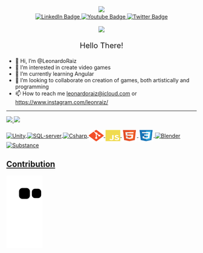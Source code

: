 <div id="header" align="center">
  <img src="https://media.tenor.com/NlnpmndaKagAAAAi/mixflavor-coko.gif" width="100"/>
  <div id="badges">
    <a href="https://www.linkedin.com/in/leonardoraiz">
      <img src="https://img.shields.io/badge/LinkedIn-blue?style=for-the-badge&logo=linkedin&logoColor=white" alt="LinkedIn Badge"/>
    </a>
    <a href="https://www.instagram.com/leonraiz">
      <img src="https://img.shields.io/badge/Instagram-blueviolet?style=for-the-badge&logo=instagram&logoColor=white" alt="Youtube Badge"/>
    </a>
    <a href="https://leonardoraiz.itch.io/">
      <img src="https://img.shields.io/badge/itch.io-1AC3ED?style=for-the-badge&logo=itch.io&logoColor=white" alt="Twitter Badge"/>
    </a>
  </div>
  <img src="https://komarev.com/ghpvc/?username=leonardoraiz&style=flat-square&color=AFED4C" alt=""/>
  <br/>
  <img src="https://cdn4.iconfinder.com/data/icons/famous-characters-add-on-vol-1-flat/48/Famous_Character_-_Add_On_1-46-512.png" width="70px"/>
  <p style="font-size:20px"> Hello There!</p>
</div>



- 👋 Hi, I’m @LeonardoRaiz
- 👀 I’m interested in create video games
- 🌱 I’m currently learning Angular
- 💞️ I’m looking to collaborate on creation of games, both artistically and programming
- 📫 How to reach me leonardoraiz@icloud.com or https://www.instagram.com/leonraiz/

<!---
LeonardoRaiz/LeonardoRaiz is a ✨ special ✨ repository because its `README.md` (this file) appears on your GitHub profile.
You can click the Preview link to take a look at your changes.

-->
***

 <div>
  <a href="https://github.com/leonardoraiz">
  <img height="150em" src="https://github-readme-stats.vercel.app/api?username=leonardoraiz&show_icons=true&theme=dracula&include_all_commits=true&count_private=true"/>
  <img height="150em" src="https://github-readme-stats.vercel.app/api/top-langs/?username=leonardoraiz&layout=compact&langs_count=7&theme=dracula"/>
</div>
  
<div style="display: inline_block"><br>
  <img align="center" alt="Unity" height="30" width="40" src="https://uixlibrary.com/uploads/icons/62ee2d16cb458f0e8150cfbe-42878531-unity.svg" />
  <img align="center" alt="SQL-server" height="30" width="40" src="https://www.svgrepo.com/show/303229/microsoft-sql-server-logo.svg" />
  <img align="center" alt="Csharp" height="30" width="40" src="https://cdn.worldvectorlogo.com/logos/c--4.svg" />
  <img align="center" alt="git" height="30" width="40" src="https://raw.githubusercontent.com/devicons/devicon/master/icons/git/git-original.svg">
  <img align="center" alt="Js" height="30" width="40" src="https://raw.githubusercontent.com/devicons/devicon/master/icons/javascript/javascript-plain.svg">
  <img align="center" alt="HTML" height="30" width="40" src="https://raw.githubusercontent.com/devicons/devicon/master/icons/html5/html5-original.svg">
  <img align="center" alt="CSS" height="30" width="40" src="https://raw.githubusercontent.com/devicons/devicon/master/icons/css3/css3-original.svg">
  <img align="center" alt="Blender" height="30" width="40" src="https://cdn.worldvectorlogo.com/logos/blender-2.svg">
  <img align="center" alt="Substance" height="30" width="40" src="https://cdn.worldvectorlogo.com/logos/substance-painter.svg">
</div>
  

## Contribution

![Snake animation](https://github.com/leonardoraiz/leonardoraiz/blob/output/github-contribution-grid-snake.svg)
